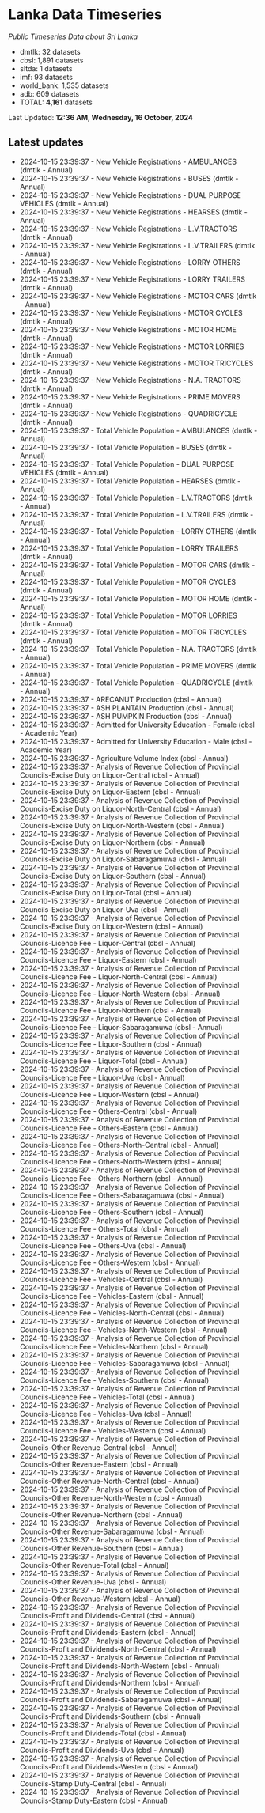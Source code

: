# Lanka Data Timeseries
*Public Timeseries Data about Sri Lanka*

* dmtlk: 32 datasets
* cbsl: 1,891 datasets
* sltda: 1 datasets
* imf: 93 datasets
* world_bank: 1,535 datasets
* adb: 609 datasets
* TOTAL: **4,161** datasets

Last Updated: **12:36 AM, Wednesday, 16 October, 2024**

## Latest updates

* 2024-10-15 23:39:37 - New Vehicle Registrations - AMBULANCES (dmtlk - Annual)
* 2024-10-15 23:39:37 - New Vehicle Registrations - BUSES (dmtlk - Annual)
* 2024-10-15 23:39:37 - New Vehicle Registrations - DUAL PURPOSE VEHICLES (dmtlk - Annual)
* 2024-10-15 23:39:37 - New Vehicle Registrations - HEARSES (dmtlk - Annual)
* 2024-10-15 23:39:37 - New Vehicle Registrations - L.V.TRACTORS (dmtlk - Annual)
* 2024-10-15 23:39:37 - New Vehicle Registrations - L.V.TRAILERS (dmtlk - Annual)
* 2024-10-15 23:39:37 - New Vehicle Registrations - LORRY OTHERS (dmtlk - Annual)
* 2024-10-15 23:39:37 - New Vehicle Registrations - LORRY TRAILERS (dmtlk - Annual)
* 2024-10-15 23:39:37 - New Vehicle Registrations - MOTOR CARS (dmtlk - Annual)
* 2024-10-15 23:39:37 - New Vehicle Registrations - MOTOR CYCLES (dmtlk - Annual)
* 2024-10-15 23:39:37 - New Vehicle Registrations - MOTOR HOME (dmtlk - Annual)
* 2024-10-15 23:39:37 - New Vehicle Registrations - MOTOR LORRIES (dmtlk - Annual)
* 2024-10-15 23:39:37 - New Vehicle Registrations - MOTOR TRICYCLES (dmtlk - Annual)
* 2024-10-15 23:39:37 - New Vehicle Registrations - N.A. TRACTORS (dmtlk - Annual)
* 2024-10-15 23:39:37 - New Vehicle Registrations - PRIME MOVERS (dmtlk - Annual)
* 2024-10-15 23:39:37 - New Vehicle Registrations - QUADRICYCLE (dmtlk - Annual)
* 2024-10-15 23:39:37 - Total Vehicle Population - AMBULANCES (dmtlk - Annual)
* 2024-10-15 23:39:37 - Total Vehicle Population - BUSES (dmtlk - Annual)
* 2024-10-15 23:39:37 - Total Vehicle Population - DUAL PURPOSE VEHICLES (dmtlk - Annual)
* 2024-10-15 23:39:37 - Total Vehicle Population - HEARSES (dmtlk - Annual)
* 2024-10-15 23:39:37 - Total Vehicle Population - L.V.TRACTORS (dmtlk - Annual)
* 2024-10-15 23:39:37 - Total Vehicle Population - L.V.TRAILERS (dmtlk - Annual)
* 2024-10-15 23:39:37 - Total Vehicle Population - LORRY OTHERS (dmtlk - Annual)
* 2024-10-15 23:39:37 - Total Vehicle Population - LORRY TRAILERS (dmtlk - Annual)
* 2024-10-15 23:39:37 - Total Vehicle Population - MOTOR CARS (dmtlk - Annual)
* 2024-10-15 23:39:37 - Total Vehicle Population - MOTOR CYCLES (dmtlk - Annual)
* 2024-10-15 23:39:37 - Total Vehicle Population - MOTOR HOME (dmtlk - Annual)
* 2024-10-15 23:39:37 - Total Vehicle Population - MOTOR LORRIES (dmtlk - Annual)
* 2024-10-15 23:39:37 - Total Vehicle Population - MOTOR TRICYCLES (dmtlk - Annual)
* 2024-10-15 23:39:37 - Total Vehicle Population - N.A. TRACTORS (dmtlk - Annual)
* 2024-10-15 23:39:37 - Total Vehicle Population - PRIME MOVERS (dmtlk - Annual)
* 2024-10-15 23:39:37 - Total Vehicle Population - QUADRICYCLE (dmtlk - Annual)
* 2024-10-15 23:39:37 - ARECANUT Production (cbsl - Annual)
* 2024-10-15 23:39:37 - ASH PLANTAIN Production (cbsl - Annual)
* 2024-10-15 23:39:37 - ASH PUMPKIN Production (cbsl - Annual)
* 2024-10-15 23:39:37 - Admitted for University Education - Female (cbsl - Academic Year)
* 2024-10-15 23:39:37 - Admitted for University Education - Male (cbsl - Academic Year)
* 2024-10-15 23:39:37 - Agriculture Volume Index (cbsl - Annual)
* 2024-10-15 23:39:37 - Analysis of Revenue Collection of Provincial Councils-Excise Duty on Liquor-Central (cbsl - Annual)
* 2024-10-15 23:39:37 - Analysis of Revenue Collection of Provincial Councils-Excise Duty on Liquor-Eastern (cbsl - Annual)
* 2024-10-15 23:39:37 - Analysis of Revenue Collection of Provincial Councils-Excise Duty on Liquor-North-Central (cbsl - Annual)
* 2024-10-15 23:39:37 - Analysis of Revenue Collection of Provincial Councils-Excise Duty on Liquor-North-Western (cbsl - Annual)
* 2024-10-15 23:39:37 - Analysis of Revenue Collection of Provincial Councils-Excise Duty on Liquor-Northern (cbsl - Annual)
* 2024-10-15 23:39:37 - Analysis of Revenue Collection of Provincial Councils-Excise Duty on Liquor-Sabaragamuwa (cbsl - Annual)
* 2024-10-15 23:39:37 - Analysis of Revenue Collection of Provincial Councils-Excise Duty on Liquor-Southern (cbsl - Annual)
* 2024-10-15 23:39:37 - Analysis of Revenue Collection of Provincial Councils-Excise Duty on Liquor-Total (cbsl - Annual)
* 2024-10-15 23:39:37 - Analysis of Revenue Collection of Provincial Councils-Excise Duty on Liquor-Uva (cbsl - Annual)
* 2024-10-15 23:39:37 - Analysis of Revenue Collection of Provincial Councils-Excise Duty on Liquor-Western (cbsl - Annual)
* 2024-10-15 23:39:37 - Analysis of Revenue Collection of Provincial Councils-Licence Fee - Liquor-Central (cbsl - Annual)
* 2024-10-15 23:39:37 - Analysis of Revenue Collection of Provincial Councils-Licence Fee - Liquor-Eastern (cbsl - Annual)
* 2024-10-15 23:39:37 - Analysis of Revenue Collection of Provincial Councils-Licence Fee - Liquor-North-Central (cbsl - Annual)
* 2024-10-15 23:39:37 - Analysis of Revenue Collection of Provincial Councils-Licence Fee - Liquor-North-Western (cbsl - Annual)
* 2024-10-15 23:39:37 - Analysis of Revenue Collection of Provincial Councils-Licence Fee - Liquor-Northern (cbsl - Annual)
* 2024-10-15 23:39:37 - Analysis of Revenue Collection of Provincial Councils-Licence Fee - Liquor-Sabaragamuwa (cbsl - Annual)
* 2024-10-15 23:39:37 - Analysis of Revenue Collection of Provincial Councils-Licence Fee - Liquor-Southern (cbsl - Annual)
* 2024-10-15 23:39:37 - Analysis of Revenue Collection of Provincial Councils-Licence Fee - Liquor-Total (cbsl - Annual)
* 2024-10-15 23:39:37 - Analysis of Revenue Collection of Provincial Councils-Licence Fee - Liquor-Uva (cbsl - Annual)
* 2024-10-15 23:39:37 - Analysis of Revenue Collection of Provincial Councils-Licence Fee - Liquor-Western (cbsl - Annual)
* 2024-10-15 23:39:37 - Analysis of Revenue Collection of Provincial Councils-Licence Fee - Others-Central (cbsl - Annual)
* 2024-10-15 23:39:37 - Analysis of Revenue Collection of Provincial Councils-Licence Fee - Others-Eastern (cbsl - Annual)
* 2024-10-15 23:39:37 - Analysis of Revenue Collection of Provincial Councils-Licence Fee - Others-North-Central (cbsl - Annual)
* 2024-10-15 23:39:37 - Analysis of Revenue Collection of Provincial Councils-Licence Fee - Others-North-Western (cbsl - Annual)
* 2024-10-15 23:39:37 - Analysis of Revenue Collection of Provincial Councils-Licence Fee - Others-Northern (cbsl - Annual)
* 2024-10-15 23:39:37 - Analysis of Revenue Collection of Provincial Councils-Licence Fee - Others-Sabaragamuwa (cbsl - Annual)
* 2024-10-15 23:39:37 - Analysis of Revenue Collection of Provincial Councils-Licence Fee - Others-Southern (cbsl - Annual)
* 2024-10-15 23:39:37 - Analysis of Revenue Collection of Provincial Councils-Licence Fee - Others-Total (cbsl - Annual)
* 2024-10-15 23:39:37 - Analysis of Revenue Collection of Provincial Councils-Licence Fee - Others-Uva (cbsl - Annual)
* 2024-10-15 23:39:37 - Analysis of Revenue Collection of Provincial Councils-Licence Fee - Others-Western (cbsl - Annual)
* 2024-10-15 23:39:37 - Analysis of Revenue Collection of Provincial Councils-Licence Fee - Vehicles-Central (cbsl - Annual)
* 2024-10-15 23:39:37 - Analysis of Revenue Collection of Provincial Councils-Licence Fee - Vehicles-Eastern (cbsl - Annual)
* 2024-10-15 23:39:37 - Analysis of Revenue Collection of Provincial Councils-Licence Fee - Vehicles-North-Central (cbsl - Annual)
* 2024-10-15 23:39:37 - Analysis of Revenue Collection of Provincial Councils-Licence Fee - Vehicles-North-Western (cbsl - Annual)
* 2024-10-15 23:39:37 - Analysis of Revenue Collection of Provincial Councils-Licence Fee - Vehicles-Northern (cbsl - Annual)
* 2024-10-15 23:39:37 - Analysis of Revenue Collection of Provincial Councils-Licence Fee - Vehicles-Sabaragamuwa (cbsl - Annual)
* 2024-10-15 23:39:37 - Analysis of Revenue Collection of Provincial Councils-Licence Fee - Vehicles-Southern (cbsl - Annual)
* 2024-10-15 23:39:37 - Analysis of Revenue Collection of Provincial Councils-Licence Fee - Vehicles-Total (cbsl - Annual)
* 2024-10-15 23:39:37 - Analysis of Revenue Collection of Provincial Councils-Licence Fee - Vehicles-Uva (cbsl - Annual)
* 2024-10-15 23:39:37 - Analysis of Revenue Collection of Provincial Councils-Licence Fee - Vehicles-Western (cbsl - Annual)
* 2024-10-15 23:39:37 - Analysis of Revenue Collection of Provincial Councils-Other Revenue-Central (cbsl - Annual)
* 2024-10-15 23:39:37 - Analysis of Revenue Collection of Provincial Councils-Other Revenue-Eastern (cbsl - Annual)
* 2024-10-15 23:39:37 - Analysis of Revenue Collection of Provincial Councils-Other Revenue-North-Central (cbsl - Annual)
* 2024-10-15 23:39:37 - Analysis of Revenue Collection of Provincial Councils-Other Revenue-North-Western (cbsl - Annual)
* 2024-10-15 23:39:37 - Analysis of Revenue Collection of Provincial Councils-Other Revenue-Northern (cbsl - Annual)
* 2024-10-15 23:39:37 - Analysis of Revenue Collection of Provincial Councils-Other Revenue-Sabaragamuwa (cbsl - Annual)
* 2024-10-15 23:39:37 - Analysis of Revenue Collection of Provincial Councils-Other Revenue-Southern (cbsl - Annual)
* 2024-10-15 23:39:37 - Analysis of Revenue Collection of Provincial Councils-Other Revenue-Total (cbsl - Annual)
* 2024-10-15 23:39:37 - Analysis of Revenue Collection of Provincial Councils-Other Revenue-Uva (cbsl - Annual)
* 2024-10-15 23:39:37 - Analysis of Revenue Collection of Provincial Councils-Other Revenue-Western (cbsl - Annual)
* 2024-10-15 23:39:37 - Analysis of Revenue Collection of Provincial Councils-Profit and Dividends-Central (cbsl - Annual)
* 2024-10-15 23:39:37 - Analysis of Revenue Collection of Provincial Councils-Profit and Dividends-Eastern (cbsl - Annual)
* 2024-10-15 23:39:37 - Analysis of Revenue Collection of Provincial Councils-Profit and Dividends-North-Central (cbsl - Annual)
* 2024-10-15 23:39:37 - Analysis of Revenue Collection of Provincial Councils-Profit and Dividends-North-Western (cbsl - Annual)
* 2024-10-15 23:39:37 - Analysis of Revenue Collection of Provincial Councils-Profit and Dividends-Northern (cbsl - Annual)
* 2024-10-15 23:39:37 - Analysis of Revenue Collection of Provincial Councils-Profit and Dividends-Sabaragamuwa (cbsl - Annual)
* 2024-10-15 23:39:37 - Analysis of Revenue Collection of Provincial Councils-Profit and Dividends-Southern (cbsl - Annual)
* 2024-10-15 23:39:37 - Analysis of Revenue Collection of Provincial Councils-Profit and Dividends-Total (cbsl - Annual)
* 2024-10-15 23:39:37 - Analysis of Revenue Collection of Provincial Councils-Profit and Dividends-Uva (cbsl - Annual)
* 2024-10-15 23:39:37 - Analysis of Revenue Collection of Provincial Councils-Profit and Dividends-Western (cbsl - Annual)
* 2024-10-15 23:39:37 - Analysis of Revenue Collection of Provincial Councils-Stamp Duty-Central (cbsl - Annual)
* 2024-10-15 23:39:37 - Analysis of Revenue Collection of Provincial Councils-Stamp Duty-Eastern (cbsl - Annual)